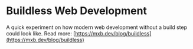 # Buildless Web Development

A quick experiment on how modern web development without a build step could look like.
Read more: [https://mxb.dev/blog/buildless](https://mxb.dev/blog/buildless)
